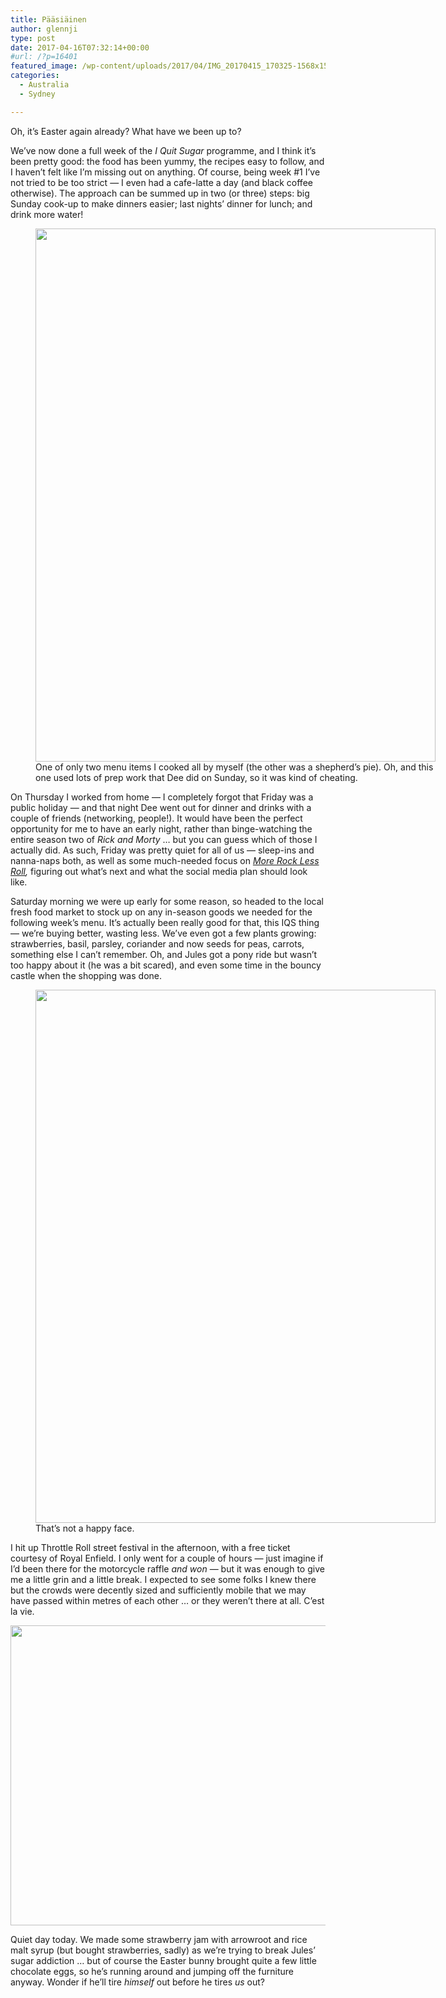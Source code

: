 ```yaml
---
title: Pääsiäinen
author: glennji
type: post
date: 2017-04-16T07:32:14+00:00
#url: /?p=16401
featured_image: /wp-content/uploads/2017/04/IMG_20170415_170325-1568x1568.jpg
categories:
  - Australia
  - Sydney

---
```

Oh, it&#8217;s Easter again already? What have we been up to?
  
We&#8217;ve now done a full week of the _I Quit Sugar_ programme, and I think it&#8217;s been pretty good: the food has been yummy, the recipes easy to follow, and I haven&#8217;t felt like I&#8217;m missing out on anything. Of course, being week #1 I&#8217;ve not tried to be too strict &#8212; I even had a cafe-latte a day (and black coffee otherwise). The approach can be summed up in two (or three) steps: big Sunday cook-up to make dinners easier; last nights&#8217; dinner for lunch; and drink more water!
  
<figure id="attachment_16402" aria-describedby="caption-attachment-16402" style="width: 640px" class="wp-caption aligncenter"><img class="wp-image-16402 size-large" src="/wp-content/uploads/2017/04/IMG_20170413_200615-768x1024.jpg" alt="" width="640" height="853" srcset="/wp-content/uploads/2017/04/IMG_20170413_200615-768x1024.jpg 768w, /wp-content/uploads/2017/04/IMG_20170413_200615-225x300.jpg 225w, /wp-content/uploads/2017/04/IMG_20170413_200615-1568x2091.jpg 1568w" sizes="(max-width: 640px) 100vw, 640px" /><figcaption id="caption-attachment-16402" class="wp-caption-text">One of only two menu items I cooked all by myself (the other was a shepherd&#8217;s pie). Oh, and this one used lots of prep work that Dee did on Sunday, so it was kind of cheating.</figcaption></figure>
  
On Thursday I worked from home &#8212; I completely forgot that Friday was a public holiday &#8212; and that night Dee went out for dinner and drinks with a couple of friends (networking, people!). It would have been the perfect opportunity for me to have an early night, rather than binge-watching the entire season two of _Rick and Morty_ &#8230; but you can guess which of those I actually did. As such, Friday was pretty quiet for all of us &#8212; sleep-ins and nanna-naps both, as well as some much-needed focus on _[More Rock Less Roll][1],_ figuring out what&#8217;s next and what the social media plan should look like.
  
Saturday morning we were up early for some reason, so headed to the local fresh food market to stock up on any in-season goods we needed for the following week&#8217;s menu. It&#8217;s actually been really good for that, this IQS thing &#8212; we&#8217;re buying better, wasting less. We&#8217;ve even got a few plants growing: strawberries, basil, parsley, coriander and now seeds for peas, carrots, something else I can&#8217;t remember. Oh, and Jules got a pony ride but wasn&#8217;t too happy about it (he was a bit scared), and even some time in the bouncy castle when the shopping was done.
  
<figure id="attachment_16400" aria-describedby="caption-attachment-16400" style="width: 640px" class="wp-caption aligncenter"><img class="size-large wp-image-16400" src="/wp-content/uploads/2017/04/IMG_20170415_095140-768x1024.jpg" alt="" width="640" height="853" srcset="/wp-content/uploads/2017/04/IMG_20170415_095140-768x1024.jpg 768w, /wp-content/uploads/2017/04/IMG_20170415_095140-225x300.jpg 225w, /wp-content/uploads/2017/04/IMG_20170415_095140-1568x2091.jpg 1568w" sizes="(max-width: 640px) 100vw, 640px" /><figcaption id="caption-attachment-16400" class="wp-caption-text">That&#8217;s not a happy face.</figcaption></figure>
  
I hit up Throttle Roll street festival in the afternoon, with a free ticket courtesy of Royal Enfield. I only went for a couple of hours &#8212; just imagine if I&#8217;d been there for the motorcycle raffle _and won_ &#8212; but it was enough to give me a little grin and a little break. I expected to see some folks I knew there but the crowds were decently sized and sufficiently mobile that we may have passed within metres of each other &#8230; or they weren&#8217;t there at all. C&#8217;est la vie.
  
<img class="aligncenter size-large wp-image-16399" src="/wp-content/uploads/2017/04/IMG_20170415_163506-1024x768.jpg" alt="" width="640" height="480" srcset="/wp-content/uploads/2017/04/IMG_20170415_163506-1024x768.jpg 1024w, /wp-content/uploads/2017/04/IMG_20170415_163506-300x225.jpg 300w, /wp-content/uploads/2017/04/IMG_20170415_163506-768x576.jpg 768w, /wp-content/uploads/2017/04/IMG_20170415_163506-1568x1176.jpg 1568w" sizes="(max-width: 640px) 100vw, 640px" />
  
Quiet day today. We made some strawberry jam with arrowroot and rice malt syrup (but bought strawberries, sadly) as we&#8217;re trying to break Jules&#8217; sugar addiction &#8230; but of course the Easter bunny brought quite a few little chocolate eggs, so he&#8217;s running around and jumping off the furniture anyway. Wonder if he&#8217;ll tire _himself_ out before he tires _us_ out?

 [1]: http://www.morerocklessroll.com.au
